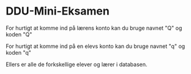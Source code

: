 # DDU-Mini-Eksamen

For hurtigt at komme ind på lærens konto kan du bruge navnet "Q" og koden "Q"

For hurtigt at komme ind på en elevs konto kan du bruge navnet "q" og koden "q"

Ellers er alle de forkskellige elever og lærer i databasen.

